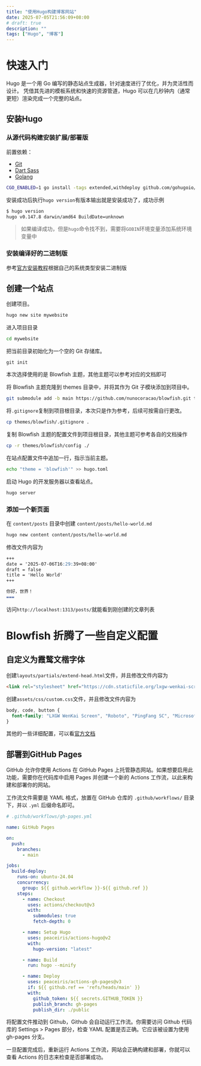 ```yaml
---
title: "使用Hugo构建博客网站"
date: 2025-07-05T21:56:09+08:00
# draft: true
description: ""
tags: ["Hugo", "博客"]
---
```


快速入门
===

Hugo 是一个用 Go 编写的静态站点生成器，针对速度进行了优化，并为灵活性而设计。 凭借其先进的模板系统和快速的资源管道，Hugo 可以在几秒钟内（通常更短）渲染完成一个完整的站点。

## 安装Hugo

### 从源代码构建安装扩展/部署版

前置依赖：

- [Git](https://git-scm.cn/book/en/v2/Getting-Started-Installing-Git)
- [Dart Sass](https://sass-lang.com/install/)
- [Golang](https://go.dev/doc/install)


```bash
CGO_ENABLED=1 go install -tags extended,withdeploy github.com/gohugoio/hugo@latest
```

安装成功后执行`hugo version`有版本输出就是安装成功了，成功示例

```bash
$ hugo version
hugo v0.147.8 darwin/amd64 BuildDate=unknown
```

> 如果编译成功，但是`hugo`命令找不到，需要将`GOBIN`环境变量添加系统环境变量中

### 安装编译好的二进制版

参考[官方安装教程](https://gohugo.io/installation/)根据自己的系统类型安装二进制版

## 创建一个站点

创建项目。
``` bash
hugo new site mywebsite
```

进入项目目录
```bash
cd mywebsite
```

把当前目录初始化为一个空的 Git 存储库。
```
git init
```

本次选择使用的是 Blowfish 主题，其他主题可以参考对应的文档即可

将 Blowfish 主题克隆到 themes 目录中，并将其作为 Git 子模块添加到项目中。

```bash
git submodule add -b main https://github.com/nunocoracao/blowfish.git themes/blowfish
```

将`.gitignore`复制到项目根目录，本次只是作为参考，后续可按需自行更改。

```bash
cp themes/blowfish/.gitignore .
```

复制 Blowfish 主题的配置文件到项目根目录，其他主题可参考各自的文档操作

```bash
cp -r themes/blowfish/config ./
```


在站点配置文件中追加一行，指示当前主题。

```bash
echo "theme = 'blowfish'" >> hugo.toml
```

启动 Hugo 的开发服务器以查看站点。

```bash
hugo server
```

### 添加一个新页面

 在 `content/posts` 目录中创建 `content/posts/hello-world.md`

```bash
hugo new content content/posts/hello-world.md
```

修改文件内容为

```md
+++
date = '2025-07-06T16:29:39+08:00'
draft = false
title = 'Hello World'
+++

你好，世界！
===
```

访问`http://localhost:1313/posts/`就能看到刚创建的文章列表

Blowfish 折腾了一些自定义配置
===

## 自定义为霞鹜文楷字体

创建`layouts/partials/extend-head.html`文件，并且修改文件内容为

```html
<link rel="stylesheet" href="https://cdn.staticfile.org/lxgw-wenkai-screen-webfont/1.7.0/style.css" media="print" onload="this.media='all'">
```

创建`assets/css/custom.css`文件，并且修改文件内容为

```css
body, code, button {
  font-family: "LXGW WenKai Screen", "Roboto", "PingFang SC", "Microsoft Yahei", sans-serif;
}
```

其他的一些详细配置，可以看[官方文档](https://blowfish.page/zh-cn/docs/)

## 部署到GitHub Pages

GitHub 允许你使用 Actions 在 GitHub Pages 上托管静态网站。如果想要启用此功能，需要你在代码库中启用 Pages 并创建一个新的 Actions 工作流，以此来构建和部署你的网站。

工作流文件需要是 YAML 格式，放置在 GitHub 仓库的 `.github/workflows/` 目录下，并以 `.yml` 后缀命名即可。

```yaml
# .github/workflows/gh-pages.yml

name: GitHub Pages

on:
  push:
    branches:
      - main

jobs:
  build-deploy:
    runs-on: ubuntu-24.04
    concurrency:
      group: ${{ github.workflow }}-${{ github.ref }}
    steps:
      - name: Checkout
        uses: actions/checkout@v3
        with:
          submodules: true
          fetch-depth: 0

      - name: Setup Hugo
        uses: peaceiris/actions-hugo@v2
        with:
          hugo-version: "latest"

      - name: Build
        run: hugo --minify

      - name: Deploy
        uses: peaceiris/actions-gh-pages@v3
        if: ${{ github.ref == 'refs/heads/main' }}
        with:
          github_token: ${{ secrets.GITHUB_TOKEN }}
          publish_branch: gh-pages
          publish_dir: ./public
```

将配置文件推动到 Github，Github 会自动运行工作流。你需要访问 Github 代码库的 Settings > Pages 部分，检查 YAML 配置是否正确。它应该被设置为使用 gh-pages 分支。

一旦配置完成后，重新运行 Actions 工作流，网站会正确构建和部署，你就可以查看 Actions 的日志来检查是否部署成功。

